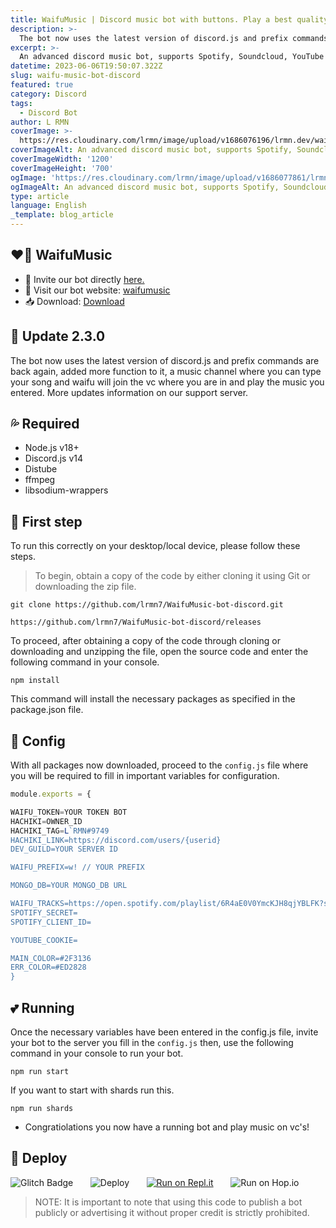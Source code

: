 ```yaml
---
title: WaifuMusic | Discord music bot with buttons. Play a best quality music.
description: >- 
  The bot now uses the latest version of discord.js and prefix commands are back again, added more function to it, a music channel where you can type your song and waifu will join the vc where you are in and play the music you entered. More updates information on our support server.
excerpt: >-
  An advanced discord music bot, supports Spotify, Soundcloud, YouTube with Shuffling, Volume Control and Web Dashboard with Slash Commands support
datetime: 2023-06-06T19:50:07.322Z
slug: waifu-music-bot-discord
featured: true
category: Discord
tags:
  - Discord Bot
author: L RMN
coverImage: >-
  https://res.cloudinary.com/lrmn/image/upload/v1686076196/lrmn.dev/waifuu_fdmbqv.gif
coverImageAlt: An advanced discord music bot, supports Spotify, Soundcloud, YouTube with Shuffling, Volume Control and Web Dashboard with Slash Commands support
coverImageWidth: '1200'
coverImageHeight: '700'
ogImage: 'https://res.cloudinary.com/lrmn/image/upload/v1686077861/lrmn.dev/waifu-og-blog_oeflyb.png'
ogImageAlt: An advanced discord music bot, supports Spotify, Soundcloud, YouTube with Shuffling, Volume Control and Web Dashboard with Slash Commands support
type: article
language: English
_template: blog_article
---
```



## ❤️‍🔥 WaifuMusic
- 🔴 Invite our bot directly [here.](https://discord.com/login?redirect_to=%2Foauth2%2Fauthorize%3Fclient_id%3D1090120136167538748%26permissions%3D8%26scope%3Dbot%2520applications.commands)
- 📍 Visit our bot website: [waifumusic](https://waifu-music.is-a.fun)
- 📥 Download: [Download](https://github.com/lrmn7/yuimusic-bot-discord)

## 💨 Update 2.3.0

The bot now uses the latest version of discord.js and prefix commands are back again, added more function to it, a music channel where you can type your song and waifu will join the vc where you are in and play the music you entered. More updates information on our support server.

## 💦 Required

- Node.js v18+
- Discord.js v14
- Distube
- ffmpeg
- libsodium-wrappers

## 🔰 First step

To run this correctly on your desktop/local device, please follow these steps.

> To begin, obtain a copy of the code by either cloning it using Git or downloading the zip file.
```
git clone https://github.com/lrmn7/WaifuMusic-bot-discord.git
```
```
https://github.com/lrmn7/WaifuMusic-bot-discord/releases
```
To proceed, after obtaining a copy of the code through cloning or downloading and unzipping the file, open the source code and enter the following command in your console.
```
npm install
```
This command will install the necessary packages as specified in the package.json file.

## 💠 Config

With all packages now downloaded, proceed to the `config.js` file where you will be required to fill in important variables for configuration.
```js
module.exports = {

WAIFU_TOKEN=YOUR TOKEN BOT
HACHIKI=OWNER_ID
HACHIKI_TAG=L`RMN#9749
HACHIKI_LINK=https://discord.com/users/{userid}
DEV_GUILD=YOUR SERVER ID

WAIFU_PREFIX=w! // YOUR PREFIX

MONGO_DB=YOUR MONGO_DB URL

WAIFU_TRACKS=https://open.spotify.com/playlist/6R4aE0V0YmcKJH8qjYBLFK?si=6523d3a5d4b446fd
SPOTIFY_SECRET=
SPOTIFY_CLIENT_ID=

YOUTUBE_COOKIE=

MAIN_COLOR=#2F3136
ERR_COLOR=#ED2828
}
```
## 💕 Running
Once the necessary variables have been entered in the config.js file, invite your bot to the server you fill in the `config.js` then, use the following command in your console to run your bot.
```
npm run start
```
If you want to start with shards run this.
```
npm run shards
```
- Congratiolations you now have a running bot and play music on vc's!

## 💫 Deploy

![Glitch Badge](https://img.shields.io/badge/Glitch-2800ff?style=for-the-badge&logo=glitch&logoColor=white)&nbsp;&nbsp;&nbsp;&nbsp;&nbsp;&nbsp;
![Deploy](https://www.herokucdn.com/deploy/button.svg)&nbsp;&nbsp;&nbsp;&nbsp;&nbsp;&nbsp;
[![Run on Repl.it](https://repl.it/badge/github/WilardzySenpai/WaifuMusic)](https://replit.com/@LRMN/waifumusic)&nbsp;&nbsp;&nbsp;&nbsp;&nbsp;&nbsp;
![Run on Hop.io](https://res.cloudinary.com/lrmn/image/upload/c_scale,w_80/v1685977085/lzZYjpqm_400x400_kwtfxu.png)

> NOTE: It is important to note that using this code to publish a bot publicly or advertising it without proper credit is strictly prohibited.


